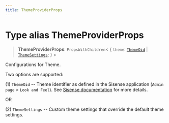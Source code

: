 ```yaml
---
title: ThemeProviderProps
---
```


# Type alias ThemeProviderProps

> **ThemeProviderProps**: `PropsWithChildren`\< \{
  `theme`: [`ThemeOid`](../../sdk-ui/type-aliases/type-alias.ThemeOid.md) \| [`ThemeSettings`](../../sdk-ui/interfaces/interface.ThemeSettings.md);
 } \>

Configurations for Theme.

Two options are supported:

(1) `ThemeOid` -- Theme identifier as defined in the Sisense application (`Admin page` > `Look and Feel`).
See [Sisense documentation](https://docs.sisense.com/main/SisenseLinux/customizing-the-sisense-user-interface.htm)
for more details.

OR

(2) `ThemeSettings` -- Custom theme settings that override the default theme settings.
